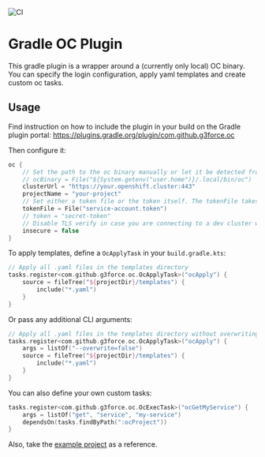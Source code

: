 ![CI](https://github.com/g3force/gradle-oc/workflows/CI/badge.svg)

# Gradle OC Plugin

This gradle plugin is a wrapper around a (currently only local) OC binary.
You can specify the login configuration, apply yaml templates and create custom oc tasks.

## Usage

Find instruction on how to include the plugin in your build on the Gradle plugin portal: https://plugins.gradle.org/plugin/com.github.g3force.oc

Then configure it:
```kotlin
oc {
    // Set the path to the oc binary manually or let it be detected from your path
    // ocBinary = File("${System.getenv("user.home")}/.local/bin/oc")
    clusterUrl = "https://your.openshift.cluster:443"
    projectName = "your-project"
    // Set either a token file or the token itself. The tokenFile takes precedence, if it exists
    tokenFile = File("service-account.token")
    // token = "secret-token"
    // Disable TLS verify in case you are connecting to a dev cluster with self-signed certificate
    insecure = false
}
```

To apply templates, define a `OcApplyTask` in your `build.gradle.kts`:
```kotlin
// Apply all .yaml files in the templates directory
tasks.register<com.github.g3force.oc.OcApplyTask>("ocApply") {
    source = fileTree("${projectDir}/templates") {
        include("*.yaml")
    }
}
```
Or pass any additional CLI arguments:
```kotlin
// Apply all .yaml files in the templates directory without overwriting resources in cluster
tasks.register<com.github.g3force.oc.OcApplyTask>("ocApply") {
    args = listOf("--overwrite=false")
    source = fileTree("${projectDir}/templates") {
        include("*.yaml")
    }
}
```
You can also define your own custom tasks:
```kotlin
tasks.register<com.github.g3force.oc.OcExecTask>("ocGetMyService") {
    args = listOf("get", "service", "my-service")
    dependsOn(tasks.findByPath(":ocProject"))
}
```

Also, take the [example project](./example) as a reference.
